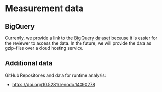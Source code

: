 # Measurement data

## BigQuery

Currently, we provide a link to the [Big Query dataset](https://console.cloud.google.com/bigquery?project=filterlists&inv=1&invt=Abj0cQ&ws=!1m0)
because it is easier for the reviewer to access the data. In the future, we will provide
the data as gzip-files over a cloud hosting service.

## Additional data

GitHub Repositories and data for runtime analysis: 
* https://doi.org/10.5281/zenodo.14390278
